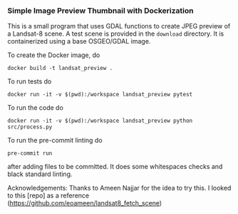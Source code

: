 ### Simple Image Preview Thumbnail with Dockerization

This is a small program that uses GDAL functions to create JPEG preview of a Landsat-8 scene. A test scene is provided in the `download` directory. It is containerized using a base OSGEO/GDAL image.

To create the Docker image, do

`docker build -t landsat_preview .`

To run tests do

`docker run -it -v $(pwd):/workspace landsat_preview pytest`

To run the code do

`docker run -it -v $(pwd):/workspace landsat_preview python src/process.py`

To run the pre-commit linting do

`pre-commit run`

after adding files to be committed. It does some whitespaces checks and black standard linting.

Acknowledgements: Thanks to Ameen Najjar for the idea to try this. I looked to this [repo] as a reference (https://github.com/eoameen/landsat8_fetch_scene)
